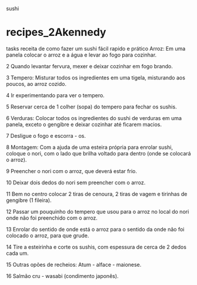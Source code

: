 sushi
# recipes_2Akennedy
 tasks 
   receita de como fazer um sushi fácil rapido e prático 
   Arroz:
Em uma panela colocar o arroz e a água e levar ao fogo para cozinhar.

2
Quando levantar fervura, mexer e deixar cozinhar em fogo brando.

3
Tempero:
Misturar todos os ingredientes em uma tigela, misturando aos poucos, ao arroz cozido.

4
Ir experimentando para ver o tempero.

5
Reservar cerca de 1 colher (sopa) do tempero para fechar os sushis.

6
Verduras:
Colocar todos os ingredientes do sushi de verduras em uma panela, exceto o gengibre e deixar cozinhar até ficarem macios.

7
Desligue o fogo e escorra - os.

8
Montagem:
Com a ajuda de uma esteira própria para enrolar sushi, coloque o nori, com o lado que brilha voltado para dentro (onde se colocará o arroz).

9
Preencher o nori com o arroz, que deverá estar frio.

10
Deixar dois dedos do nori sem preencher com o arroz.

11
Bem no centro colocar 2 tiras de cenoura, 2 tiras de vagem e tirinhas de gengibre (1 fileira).

12
Passar um pouquinho do tempero que usou para o arroz no local do nori onde não foi preenchido com o arroz.

13
Enrolar do sentido de onde está o arroz para o sentido da onde não foi colocado o arroz, para que grude.

14
Tire a esteirinha e corte os sushis, com espessura de cerca de 2 dedos cada um.

15
Outras opões de recheios:
Atum - alface - maionese.

16
Salmão cru - wasabi (condimento japonês).
